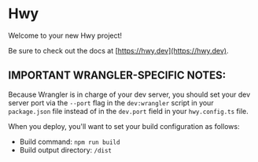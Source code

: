 # Hwy

Welcome to your new Hwy project!

Be sure to check out the docs at [https://hwy.dev](https://hwy.dev).

## IMPORTANT WRANGLER-SPECIFIC NOTES:

Because Wrangler is in charge of your dev server, you should set your dev server port
via the `--port` flag in the `dev:wrangler` script in your `package.json` file
instead of in the `dev.port` field in your `hwy.config.ts` file.

When you deploy, you'll want to set your build configuration as follows:

- Build command: `npm run build`
- Build output directory: `/dist`
